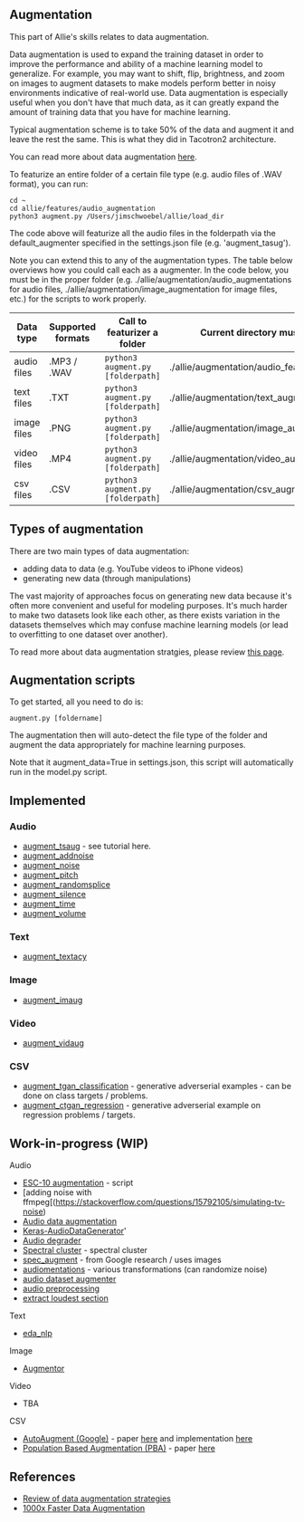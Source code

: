 ## Augmentation 

This part of Allie's skills relates to data augmentation.

Data augmentation is used to expand the training dataset in order to improve the performance and ability of a machine learning model to generalize. For example, you may want to shift, flip, brightness, and zoom on images to augment datasets to make models perform better in noisy environments indicative of real-world use. Data augmentation is especially useful when you don't have that much data, as it can greatly expand the amount of training data that you have for machine learning. 

Typical augmentation scheme is to take 50% of the data and augment it and leave the rest the same. This is what they did in Tacotron2 architecture. 

You can read more about data augmentation [here](https://github.com/AgaMiko/data-augmentation-review).


To featurize an entire folder of a certain file type (e.g. audio files of .WAV format), you can run:

```
cd ~ 
cd allie/features/audio_augmentation
python3 augment.py /Users/jimschwoebel/allie/load_dir
```

The code above will featurize all the audio files in the folderpath via the default_augmenter specified in the settings.json file (e.g. 'augment_tasug'). 

Note you can extend this to any of the augmentation types. The table below overviews how you could call each as a augmenter. In the code below, you must be in the proper folder (e.g. ./allie/augmentation/audio_augmentations for audio files, ./allie/augmentation/image_augmentation for image files, etc.) for the scripts to work properly.

| Data type | Supported formats | Call to featurizer a folder | Current directory must be | 
| --------- |  --------- |  --------- | --------- | 
| audio files | .MP3 / .WAV | ```python3 augment.py [folderpath]``` | ./allie/augmentation/audio_features | 
| text files | .TXT | ```python3 augment.py [folderpath]``` | ./allie/augmentation/text_augmentation| 
| image files | .PNG | ```python3 augment.py [folderpath]``` | ./allie/augmentation/image_augmentation | 
| video files | .MP4 | ```python3 augment.py [folderpath]``` |./allie/augmentation/video_augmentation| 
| csv files | .CSV | ```python3 augment.py [folderpath]``` | ./allie/augmentation/csv_augmentation | 


## Types of augmentation

There are two main types of data augmentation:

* adding data to data (e.g. YouTube videos to iPhone videos) 
* generating new data (through manipulations) 

The vast majority of approaches focus on generating new data because it's often more convenient and useful for modeling purposes. It's much harder to make two datasets look like each other, as there exists variation in the datasets themselves which may confuse machine learning models (or lead to overfitting to one dataset over another). 

To read more about data augmentation stratgies, please review [this page](https://github.com/AgaMiko/data-augmentation-review).

## Augmentation scripts 

To get started, all you need to do is:
```
augment.py [foldername]
```

The augmentation then will auto-detect the file type of the folder and augment the data appropriately for machine learning purposes.

Note that it augment_data=True in settings.json, this script will automatically run in the model.py script.

## Implemented 
### Audio
* [augment_tsaug](https://tsaug.readthedocs.io/en/stable/) - see tutorial here.
* [augment_addnoise]()
* [augment_noise]()
* [augment_pitch]()
* [augment_randomsplice]()
* [augment_silence]()
* [augment_time]()
* [augment_volume]()

### Text
* [augment_textacy]()

### Image
* [augment_imaug]()

### Video
* [augment_vidaug]()

### CSV
* [augment_tgan_classification](https://github.com/sdv-dev/TGAN) - generative adverserial examples - can be done on class targets / problems.
* [augment_ctgan_regression]() - generative adverserial example on regression problems / targets.

## Work-in-progress (WIP)

Audio 
* [ESC-10 augmentation](https://github.com/JasonZhang156/Sound-Recognition-Tutorial/blob/master/data_augmentation.py) - script
* [adding noise with ffmpeg[(https://stackoverflow.com/questions/15792105/simulating-tv-noise)
* [Audio data augmentation](https://github.com/sid0710/audio_data_augmentation)
* [Keras-AudioDataGenerator](https://github.com/AhmedImtiazPrio/Keras-AudioDataGenerator)'
* [Audio degrader](https://github.com/emilio-molina/audio_degrader)
* [Spectral cluster](https://github.com/wq2012/SpectralCluster) - spectral cluster 
* [spec_augment](https://github.com/zcaceres/spec_augment) - from Google research / uses images 
* [audiomentations](https://github.com/iver56/audiomentations) - various transformations (can randomize noise)
* [audio dataset augmenter](https://github.com/kleydon/Audio-Dataset-Augmenter)
* [audio preprocessing](https://github.com/dedkoster/audio_preproccesing)
* [extract loudest section](https://github.com/petewarden/extract_loudest_section)

Text
* [eda_nlp](https://github.com/jasonwei20/eda_nlp)

Image 
* [Augmentor](https://github.com/mdbloice/Augmentor)

Video
* TBA

CSV 
* [AutoAugment (Google)](https://github.com/tensorflow/models/tree/master/research/autoaugment) - paper [here](https://arxiv.org/abs/1805.09501) and implementation [here](https://github.com/DeepVoltaire/AutoAugment)
* [Population Based Augmentation (PBA)](https://github.com/arcelien/pba) - paper [here](https://arxiv.org/abs/1711.09846)


## References
* [Review of data augmentation strategies](https://github.com/AgaMiko/data-augmentation-reviewc)
* [1000x Faster Data Augmentation](https://towardsdatascience.com/1000x-faster-data-augmentation-b91bafee896c)


